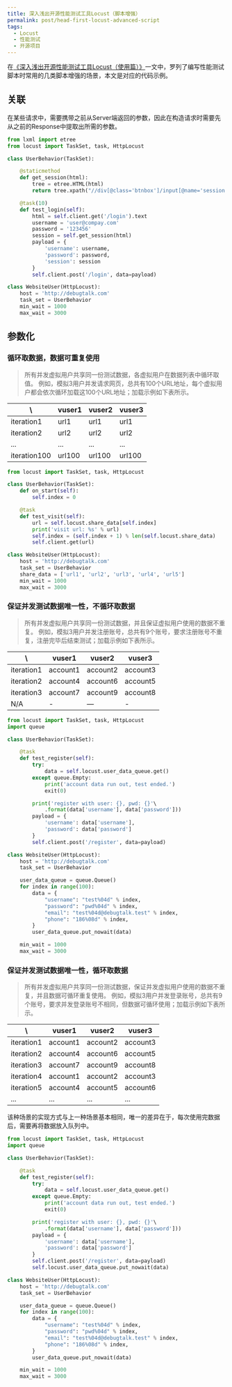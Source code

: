 ```yaml
---
title: 深入浅出开源性能测试工具Locust（脚本增强）
permalink: post/head-first-locust-advanced-script
tags:
  - Locust
  - 性能测试
  - 开源项目
---
```


在[《深入浅出开源性能测试工具Locust（使用篇）》](/post/head-first-locust-user-guide/)一文中，罗列了编写性能测试脚本时常用的几类脚本增强的场景，本文是对应的代码示例。

## 关联

在某些请求中，需要携带之前从Server端返回的参数，因此在构造请求时需要先从之前的Response中提取出所需的参数。

```python
from lxml import etree
from locust import TaskSet, task, HttpLocust

class UserBehavior(TaskSet):

    @staticmethod
    def get_session(html):
        tree = etree.HTML(html)
        return tree.xpath("//div[@class='btnbox']/input[@name='session']/@value")[0]

    @task(10)
    def test_login(self):
        html = self.client.get('/login').text
        username = 'user@compay.com'
        password = '123456'
        session = self.get_session(html)
        payload = {
            'username': username,
            'password': password,
            'session': session
        }
        self.client.post('/login', data=payload)

class WebsiteUser(HttpLocust):
    host = 'http://debugtalk.com'
    task_set = UserBehavior
    min_wait = 1000
    max_wait = 3000
```

## 参数化

### 循环取数据，数据可重复使用

> 所有并发虚拟用户共享同一份测试数据，各虚拟用户在数据列表中循环取值。
> 例如，模拟3用户并发请求网页，总共有100个URL地址，每个虚拟用户都会依次循环加载这100个URL地址；加载示例如下表所示。

| \ | vuser1 | vuser2 | vuser3 |
| --- | --- | --- | --- |
| iteration1 | url1 | url1 | url1 |
| iteration2 | url2 | url2 | url2 |
| ... | ... | ... | ... |
| iteration100 | url100 | url100 | url100 |

```python
from locust import TaskSet, task, HttpLocust

class UserBehavior(TaskSet):
    def on_start(self):
        self.index = 0

    @task
    def test_visit(self):
        url = self.locust.share_data[self.index]
        print('visit url: %s' % url)
        self.index = (self.index + 1) % len(self.locust.share_data)
        self.client.get(url)

class WebsiteUser(HttpLocust):
    host = 'http://debugtalk.com'
    task_set = UserBehavior
    share_data = ['url1', 'url2', 'url3', 'url4', 'url5']
    min_wait = 1000
    max_wait = 3000
```

### 保证并发测试数据唯一性，不循环取数据

> 所有并发虚拟用户共享同一份测试数据，并且保证虚拟用户使用的数据不重复。
> 例如，模拟3用户并发注册账号，总共有9个账号，要求注册账号不重复，注册完毕后结束测试；加载示例如下表所示。

| \ | vuser1 | vuser2 | vuser3 |
| --- | --- | --- | --- |
| iteration1 | account1 | account2 | account3 |
| iteration2 | account4 | account6 | account5 |
| iteration3 | account7 | account9 | account8 |
| N/A | - | — | -

```python
from locust import TaskSet, task, HttpLocust
import queue

class UserBehavior(TaskSet):

    @task
    def test_register(self):
        try:
            data = self.locust.user_data_queue.get()
        except queue.Empty:
            print('account data run out, test ended.')
            exit(0)

        print('register with user: {}, pwd: {}'\
            .format(data['username'], data['password']))
        payload = {
            'username': data['username'],
            'password': data['password']
        }
        self.client.post('/register', data=payload)

class WebsiteUser(HttpLocust):
    host = 'http://debugtalk.com'
    task_set = UserBehavior

    user_data_queue = queue.Queue()
    for index in range(100):
        data = {
            "username": "test%04d" % index,
            "password": "pwd%04d" % index,
            "email": "test%04d@debugtalk.test" % index,
            "phone": "186%08d" % index,
        }
        user_data_queue.put_nowait(data)

    min_wait = 1000
    max_wait = 3000
```

### 保证并发测试数据唯一性，循环取数据

> 所有并发虚拟用户共享同一份测试数据，保证并发虚拟用户使用的数据不重复，并且数据可循环重复使用。
> 例如，模拟3用户并发登录账号，总共有9个账号，要求并发登录账号不相同，但数据可循环使用；加载示例如下表所示。

| \ | vuser1 | vuser2 | vuser3 |
| --- | --- | --- | --- |
| iteration1 | account1 | account2 | account3 |
| iteration2 | account4 | account6 | account5 |
| iteration3 | account7 | account9 | account8 |
| iteration4 | account1 | account2 | account3 |
| iteration5 | account4 | account5 | account6 |
| ... | ... | ... | ... |

该种场景的实现方式与上一种场景基本相同，唯一的差异在于，每次使用完数据后，需要再将数据放入队列中。

```python
from locust import TaskSet, task, HttpLocust
import queue

class UserBehavior(TaskSet):

    @task
    def test_register(self):
        try:
            data = self.locust.user_data_queue.get()
        except queue.Empty:
            print('account data run out, test ended.')
            exit(0)

        print('register with user: {}, pwd: {}'\
            .format(data['username'], data['password']))
        payload = {
            'username': data['username'],
            'password': data['password']
        }
        self.client.post('/register', data=payload)
        self.locust.user_data_queue.put_nowait(data)

class WebsiteUser(HttpLocust):
    host = 'http://debugtalk.com'
    task_set = UserBehavior

    user_data_queue = queue.Queue()
    for index in range(100):
        data = {
            "username": "test%04d" % index,
            "password": "pwd%04d" % index,
            "email": "test%04d@debugtalk.test" % index,
            "phone": "186%08d" % index,
        }
        user_data_queue.put_nowait(data)

    min_wait = 1000
    max_wait = 3000
```
